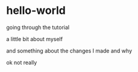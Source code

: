 # hello-world
going through the tutorial

a little bit about myself

and something about the changes I made and why

ok not really

